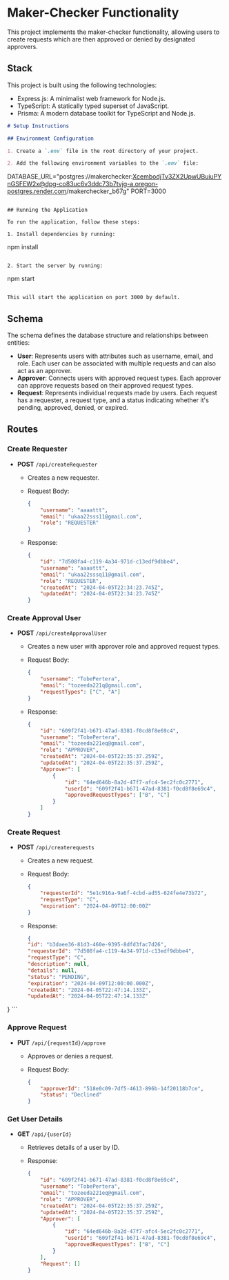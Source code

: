 # Maker-Checker Functionality

This project implements the maker-checker functionality, allowing users to create requests which are then approved or denied by designated approvers.

## Stack

This project is built using the following technologies:

- Express.js: A minimalist web framework for Node.js.
- TypeScript: A statically typed superset of JavaScript.
- Prisma: A modern database toolkit for TypeScript and Node.js.

```markdown
# Setup Instructions

## Environment Configuration

1. Create a `.env` file in the root directory of your project.

2. Add the following environment variables to the `.env` file:
   ```

   DATABASE_URL="postgres://makerchecker:XcembodjTv3ZX2UpwUBuiuPYnGSFEW2x@dpg-co83uc6v3ddc73b7tvjg-a.oregon-postgres.render.com/makerchecker_b67g"
   PORT=3000

   ```

## Running the Application

To run the application, follow these steps:

1. Install dependencies by running:
   ```

   npm install

   ```

2. Start the server by running:
   ```

   npm start

   ```

This will start the application on port 3000 by default.
```

## Schema

The schema defines the database structure and relationships between entities:

- **User**: Represents users with attributes such as username, email, and role. Each user can be associated with multiple requests and can also act as an approver.
- **Approver**: Connects users with approved request types. Each approver can approve requests based on their approved request types.
- **Request**: Represents individual requests made by users. Each request has a requester, a request type, and a status indicating whether it's pending, approved, denied, or expired.

## Routes

### Create Requester

- **POST** `/api/createRequester`
  - Creates a new requester.
  - Request Body:

    ```json
    {
        "username": "aaaattt",
        "email": "ukaa22sss11@gmail.com",
        "role": "REQUESTER"
    }
    ```

  - Response:

    ```json
    {
        "id": "7d508fa4-c119-4a34-971d-c13edf9dbbe4",
        "username": "aaaattt",
        "email": "ukaa22sssq11@gmail.com",
        "role": "REQUESTER",
        "createdAt": "2024-04-05T22:34:23.745Z",
        "updatedAt": "2024-04-05T22:34:23.745Z"
    }
    ```

### Create Approval User

- **POST** `/api/createApprovalUser`
  - Creates a new user with approver role and approved request types.
  - Request Body:

    ```json
    {
        "username": "TobePertera",
        "email": "tozeeda221q@gmail.com",
        "requestTypes": ["C", "A"]
    }
    ```

  - Response:

    ```json
    {
        "id": "609f2f41-b671-47ad-8381-f0cd8f8e69c4",
        "username": "TobePertera",
        "email": "tozeeda221eq@gmail.com",
        "role": "APPROVER",
        "createdAt": "2024-04-05T22:35:37.259Z",
        "updatedAt": "2024-04-05T22:35:37.259Z",
        "Approver": [
            {
                "id": "64ed646b-8a2d-47f7-afc4-5ec2fc0c2771",
                "userId": "609f2f41-b671-47ad-8381-f0cd8f8e69c4",
                "approvedRequestTypes": ["B", "C"]
            }
        ]
    }
    ```

### Create Request

- **POST** `/api/createrequests`
  - Creates a new request.
  - Request Body:

    ```json
    {
        "requesterId": "5e1c916a-9a6f-4cbd-ad55-624fe4e73b72",
        "requestType": "C",
        "expiration": "2024-04-09T12:00:00Z"
    }
    ```

  - Response:

    ```json
    {
    "id": "b3daee36-81d3-460e-9395-8dfd3fac7d26",
    "requesterId": "7d508fa4-c119-4a34-971d-c13edf9dbbe4",
    "requestType": "C",
    "description": null,
    "details": null,
    "status": "PENDING",
    "expiration": "2024-04-09T12:00:00.000Z",
    "createdAt": "2024-04-05T22:47:14.133Z",
    "updatedAt": "2024-04-05T22:47:14.133Z"

}
    ```

### Approve Request

- **PUT** `/api/{requestId}/approve`
  - Approves or denies a request.
  - Request Body:

    ```json
    {
        "approverId": "518e0c09-7df5-4613-896b-14f20118b7ce",
        "status": "Declined"
    }
    ```

### Get User Details

- **GET** `/api/{userId}`
  - Retrieves details of a user by ID.
  - Response:

    ```json
    {
        "id": "609f2f41-b671-47ad-8381-f0cd8f8e69c4",
        "username": "TobePertera",
        "email": "tozeeda221eq@gmail.com",
        "role": "APPROVER",
        "createdAt": "2024-04-05T22:35:37.259Z",
        "updatedAt": "2024-04-05T22:35:37.259Z",
        "Approver": [
            {
                "id": "64ed646b-8a2d-47f7-afc4-5ec2fc0c2771",
                "userId": "609f2f41-b671-47ad-8381-f0cd8f8e69c4",
                "approvedRequestTypes": ["B", "C"]
            }
        ],
        "Request": []
    }
    ```
